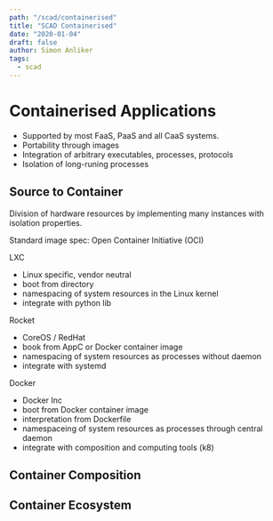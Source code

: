 ```yaml
---
path: "/scad/containerised"
title: "SCAD Containerised"
date: "2020-01-04"
draft: false
author: Simon Anliker
tags:
  - scad
---
```


# Containerised Applications

- Supported by most FaaS, PaaS and all CaaS systems.
- Portability through images
- Integration of arbitrary executables, processes, protocols
- Isolation of long-runing processes

## Source to Container

Division of hardware resources by implementing many instances with isolation properties. 

Standard image spec: Open Container Initiative (OCI)

LXC
- Linux specific, vendor neutral
- boot from directory
- namespacing of system resources in the Linux kernel
- integrate with python lib

Rocket
- CoreOS / RedHat
- book from AppC or Docker container image
- namespacing of system resources as processes without daemon
- integrate with systemd

Docker
- Docker Inc
- boot from Docker container image
- interpretation from Dockerfile
- namespaceing of system resources as processes through central daemon
- integrate with composition and computing tools (k8)


## Container Composition



## Container Ecosystem